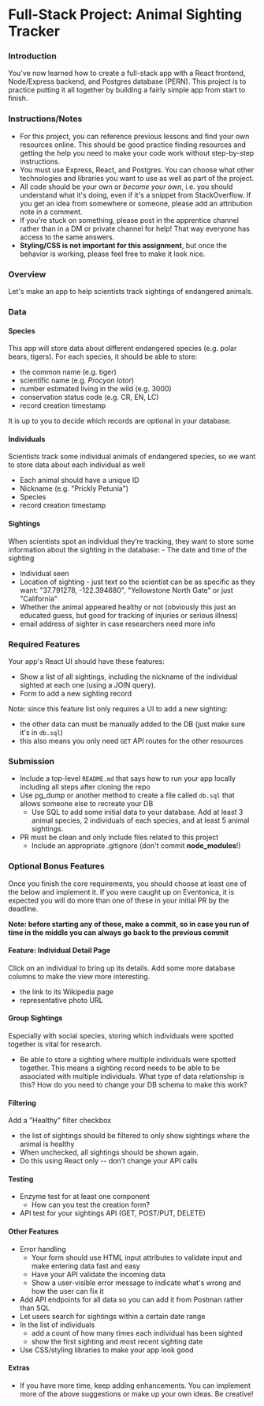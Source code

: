 # Full-Stack Project: Animal Sighting Tracker

### Introduction
You've now learned how to create a full-stack app with a React frontend, Node/Express backend, and Postgres database (PERN). This project is to practice putting it all together by building a fairly simple app from start to finish.

### Instructions/Notes
- For this project, you can reference previous lessons and find your own resources online. This should be good practice finding resources and getting the help you need to make your code work without step-by-step instructions.
- You must use Express, React, and Postgres. You can choose what other technologies and libraries you want to use as well as part of the project.
- All code should be your own or _become your own_, i.e. you should understand what it's doing, even if it's a snippet from StackOverflow. If you get an idea from somewhere or someone, please add an attribution note in a comment.
- If you're stuck on something, please post in the apprentice channel rather than in a DM or private channel for help! That way everyone has access to the same answers.
- **Styling/CSS is not important for this assignment**, but once the behavior is working, please feel free to make it look nice.

### Overview
Let's make an app to help scientists track sightings of endangered animals. 

### Data

#### Species
This app will store data about different endangered species (e.g. polar bears, tigers). For each species, it should be able to store:
- the common name (e.g. tiger)
- scientific name (e.g. _Procyon lotor_)
- number estimated living in the wild (e.g. 3000)
- conservation status code (e.g. CR, EN, LC) 
- record creation timestamp

It is up to you to decide which records are optional in your database.

#### Individuals
Scientists track some individual animals of endangered species, so we want to store data about each individual as well
- Each animal should have a unique ID
- Nickname (e.g. "Prickly Petunia")
- Species
- record creation timestamp

#### Sightings
When scientists spot an individual they’re tracking, they want to store some information about the sighting in the database: - The date and time of the sighting
- Individual seen
- Location of sighting - just text so the scientist can be as specific as they want: "37.791278, -122.394680", "Yellowstone North Gate" or just "California"
- Whether the animal appeared healthy or not (obviously this just an educated guess, but good for tracking of injuries or serious illness)
- email address of sighter in case researchers need more info

### Required Features
Your app's React UI should have these features:
- Show a list of all sightings, including the nickname of the individual sighted at each one (using a JOIN query).
- Form to add a new sighting record

Note: since this feature list only requires a UI to add a new sighting:
- the other data can must be manually added to the DB (just make sure it's in `db.sql`)
- this also means you only need `GET` API routes for the other resources

### Submission
- Include a top-level `README.md` that says how to run your app locally including all steps after cloning the repo 
- Use pg_dump or another method to create a file called `db.sql` that allows someone else to recreate your DB
  - Use SQL to add some initial data to your database. Add at least 3 animal species, 2 individuals of each species, and at least 5 animal sightings.
- PR must be clean and only include files related to this project
  - Include an appropriate .gitignore (don't commit **node_modules**!)

### Optional Bonus Features
Once you finish the core requirements, you should choose at least one of the below and implement it. If you were caught up on Eventonica, it is expected you will do more than one of these in your initial PR by the deadline.

**Note: before starting any of these, make a commit, so in case you run of time in the middle you can always go back to the previous commit**

#### Feature: Individual Detail Page

Click on an individual to bring up its details. Add some more database columns to make the view more interesting.
- the link to its Wikipedia page
- representative photo URL

#### Group Sightings

Especially with social species, storing which individuals were spotted together is vital for research.
- Be able to store a sighting where multiple individuals were spotted together. This means a sighting record needs to be able to be associated with multiple individuals. What type of data relationship is this? How do you need to change your DB schema to make this work?

#### Filtering
Add a "Healthy" filter checkbox
- the list of sightings should be filtered to only show sightings where the animal is healthy
- When unchecked, all sightings should be shown again. 
- Do this using React only -- don’t change your API calls

#### Testing
- Enzyme test for at least one component
  - How can you test the creation form?
- API test for your sightings API (GET, POST/PUT, DELETE)

#### Other Features
- Error handling
  - Your form should use HTML input attributes to validate input and make entering data fast and easy
  - Have your API validate the incoming data
  - Show a user-visible error message to indicate what's wrong and how the user can fix it
- Add API endpoints for all data so you can add it from Postman rather than SQL
- Let users search for sightings within a certain date range
- In the list of individuals
  - add a count of how many times each individual has been sighted
  - show the first sighting and most recent sighting date
- Use CSS/styling libraries to make your app look good

#### Extras
- If you have more time, keep adding enhancements. You can implement more of the above suggestions or make up your own ideas. Be creative!
